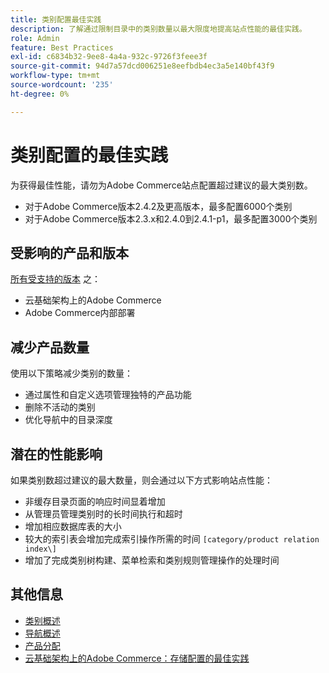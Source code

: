 ```yaml
---
title: 类别配置最佳实践
description: 了解通过限制目录中的类别数量以最大限度地提高站点性能的最佳实践。
role: Admin
feature: Best Practices
exl-id: c6834b32-9ee8-4a4a-932c-9726f3feee3f
source-git-commit: 94d7a57dcd006251e8eefbdb4ec3a5e140bf43f9
workflow-type: tm+mt
source-wordcount: '235'
ht-degree: 0%

---
```


# 类别配置的最佳实践

为获得最佳性能，请勿为Adobe Commerce站点配置超过建议的最大类别数。

- 对于Adobe Commerce版本2.4.2及更高版本，最多配置6000个类别
- 对于Adobe Commerce版本2.3.x和2.4.0到2.4.1-p1，最多配置3000个类别

## 受影响的产品和版本

[所有受支持的版本](../../../release/versions.md) 之：

- 云基础架构上的Adobe Commerce
- Adobe Commerce内部部署

## 减少产品数量

使用以下策略减少类别的数量：

- 通过属性和自定义选项管理独特的产品功能
- 删除不活动的类别
- 优化导航中的目录深度

## 潜在的性能影响

如果类别数超过建议的最大数量，则会通过以下方式影响站点性能：

- 非缓存目录页面的响应时间显着增加
- 从管理员管理类别时的长时间执行和超时
- 增加相应数据库表的大小
- 较大的索引表会增加完成索引操作所需的时间 `[category/product relation index\]`
- 增加了完成类别树构建、菜单检索和类别规则管理操作的处理时间

## 其他信息

- [类别概述](https://experienceleague.adobe.com/docs/commerce-admin/catalog/categories/categories.html)
- [导航概述](https://experienceleague.adobe.com/docs/commerce-admin/catalog/catalog/navigation/navigation.html)
- [产品分配](https://experienceleague.adobe.com/docs/commerce-admin/catalog/categories/products-in-category/categories-product-assignments.html)
- [云基础架构上的Adobe Commerce：存储配置的最佳实践](https://devdocs.magento.com/cloud/configure/configure-best-practices.html)
